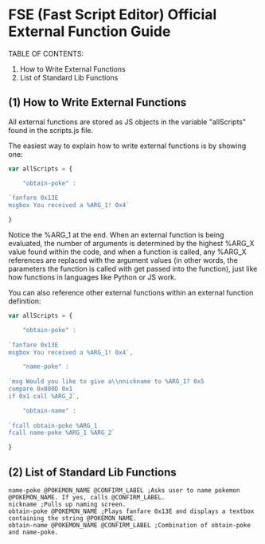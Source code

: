 # FSE (Fast Script Editor) Official External Function Guide

TABLE OF CONTENTS:
1. How to Write External Functions
2. List of Standard Lib Functions

## (1) How to Write External Functions

All external functions are stored as JS objects in the variable "allScripts" found in the scripts.js file.

The easiest way to explain how to write external functions is by showing one:
```javascript
var allScripts = {

	"obtain-poke" :
	
`fanfare 0x13E
msgbox You received a %ARG_1! 0x4`

}
```
Notice the %ARG_1 at the end. When an external function is being evaluated, the number of arguments is determined by the highest %ARG_X value found within the code, and when a function is called, any %ARG_X references are replaced with the argument values (in other words, the parameters the function is called with get passed into the function), just like how functions in languages like Python or JS work.

You can also reference other external functions within an external function definition:
```javascript
var allScripts = {

	"obtain-poke" :
	
`fanfare 0x13E
msgbox You received a %ARG_1! 0x4`,

	"name-poke" :
	
`msg Would you like to give a\\nnickname to %ARG_1? 0x5
compare 0x800D 0x1
if 0x1 call %ARG_2`,

	"obtain-name" :
	
`fcall obtain-poke %ARG_1
fcall name-poke %ARG_1 %ARG_2`

}
```

## (2) List of Standard Lib Functions
```
name-poke @POKEMON_NAME @CONFIRM_LABEL ;Asks user to name pokemon @POKEMON_NAME. If yes, calls @CONFIRM_LABEL.
nickname ;Pulls up naming screen.
obtain-poke @POKEMON_NAME ;Plays fanfare 0x13E and displays a textbox containing the string @POKEMON_NAME.
obtain-name @POKEMON_NAME @CONFIRM_LABEL ;Combination of obtain-poke and name-poke.
```
